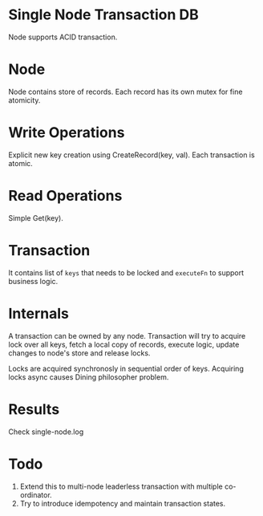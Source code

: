 # Single Node Transaction DB
Node supports ACID transaction.

# Node
Node contains store of records. Each record has its own mutex for fine atomicity.

# Write Operations
Explicit new key creation using CreateRecord(key, val). 
Each transaction is atomic.

# Read Operations
Simple Get(key).

# Transaction
It contains list of `keys` that needs to be locked and `executeFn` to support business logic.

# Internals
A transaction can be owned by any node. Transaction will try to acquire lock over all keys, fetch
a local copy of records, execute logic, update changes to node's store and release locks.

Locks are acquired synchronosly in sequential order of keys. Acquiring locks async causes Dining
philosopher problem.

# Results
Check single-node.log

# Todo
1. Extend this to multi-node leaderless transaction with multiple co-ordinator.
2. Try to introduce idempotency and maintain transaction states.